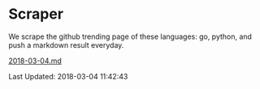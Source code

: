 # Scraper

We scrape the github trending page of these languages: go, python, and push a markdown result everyday.

[2018-03-04.md](https://github.com/borays/Scraper/blob/master/2018-03-04.md)

Last Updated: 2018-03-04 11:42:43